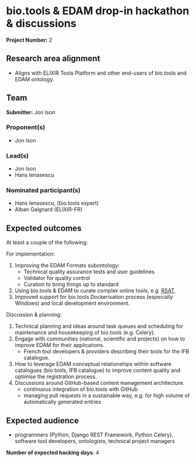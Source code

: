 # bio.tools & EDAM drop-in hackathon & discussions

**Project Number:** 2

## Research area alignment

- Aligns with ELIXIR Tools Platform and other end-users of bio.tools and EDAM ontology.

## Team

**Submitter:** Jon Ison

### Proponent(s)

- Jon Ison

### Lead(s)

- Jon Ison
- Hans Ienasescu

### Nominated participant(s)

- Hans Ienasescu, (bio.tools expert)
- Alban Gaignard (ELIXIR-FR)

## Expected outcomes

At least a couple of the following:

For implementation:
 1. Improving the EDAM Formats subontology:
    - Technical quality assurance tests and user guidelines 
    - Validator for quality control 
    - Curation to bring things up to standard
 2. Using bio.tools & EDAM to curate complex online tools, e.g. [RSAT](http://rsat01.biologie.ens.fr/rsa-tools/RSAT_home.cgi).
 3. Improved support for bio.tools Dockerisation process (especially Windows) and local development environment.
 
Discussion & planning:
 1. Technical planning and ideas around task queues and scheduling for maintenance and housekeeping of bio.tools (e.g. Celery).
 2. Engage with communities (national, scientific and projects) on how to improve EDAM for their applications.
    - French tool developers & providers describing their tools for the IFB catalogue.
 3. How to leverage EDAM conceptual relationships within software catalogues (bio.tools, IFB catalogue) to improve content quality and optimise the registration process.
 4. Discussions around GitHub-based content management architecture.
    - continuous integration of bio.tools with GitHub
    - managing pull requests in a sustainable way, e.g. for high volume of automatically generated entries

## Expected audience

- programmers (Python, Django REST Framework, Python Celery), software tool developers, ontologists, technical project managers

**Number of expected hacking days**: 4

